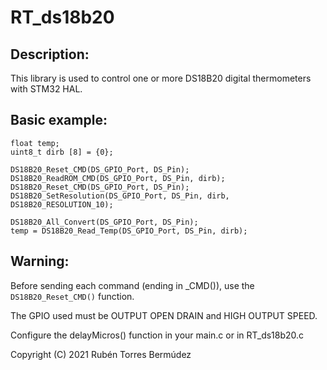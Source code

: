 # RT_ds18b20

## Description:

This library is used to control one or more DS18B20 digital thermometers
with STM32 HAL.

## Basic example:

```
float temp;
uint8_t dirb [8] = {0};

DS18B20_Reset_CMD(DS_GPIO_Port, DS_Pin);
DS18B20_ReadROM_CMD(DS_GPIO_Port, DS_Pin, dirb);
DS18B20_Reset_CMD(DS_GPIO_Port, DS_Pin);
DS18B20_SetResolution(DS_GPIO_Port, DS_Pin, dirb, DS18B20_RESOLUTION_10);

DS18B20_All_Convert(DS_GPIO_Port, DS_Pin);
temp = DS18B20_Read_Temp(DS_GPIO_Port, DS_Pin, dirb);
```

## Warning:
Before sending each command (ending in _CMD()), use the ```DS18B20_Reset_CMD()``` function.

The GPIO used must be OUTPUT OPEN DRAIN and HIGH OUTPUT SPEED.

Configure the delayMicros() function in your main.c or in RT_ds18b20.c


Copyright (C) 2021 Rubén Torres Bermúdez
